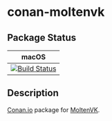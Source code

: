 # conan-moltenvk

## Package Status

| macOS |
|:-----:|
|[![Build Status](https://travis-ci.com/SpaceIm/conan-moltenvk.svg?branch=testing%2F1.1.1)](https://travis-ci.com/SpaceIm/conan-moltenvk)|

## Description

[Conan.io](https://conan.io) package for [MoltenVK](https://github.com/KhronosGroup/MoltenVK).
